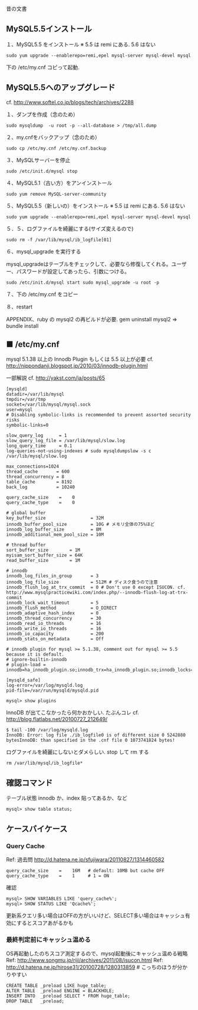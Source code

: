 昔の文書

## MySQL5.5インストール

１、MySQL5.5 をインストール ※ 5.5 は remi にある. 5.6 はない

```
sudo yum upgrade --enablerepo=remi,epel mysql-server mysql-devel mysql
```

下の /etc/my.cnf コピって起動.

## MySQL5.5へのアップグレード

cf. http://www.softel.co.jp/blogs/tech/archives/2288

１、ダンプを作成（念のため）

```
sudo mysqldump  -u root -p --all-database > /tmp/all.dump
```
２、my.cnfをバックアップ（念のため）

```
sudo cp /etc/my.cnf /etc/my.cnf.backup
```

３、MySQLサーバーを停止

```
sudo /etc/init.d/mysql stop
```

４、MySQL5.1（古い方）をアンインストール

```
sudo yum remove MySQL-server-community
```

５、MySQL5.5（新しいの）をインストール ※ 5.5 は remi にある. 5.6 はない

```
sudo yum upgrade --enablerepo=remi,epel mysql-server mysql-devel mysql
```

５．５、ログファイルを綺麗にする(サイズ変えるので)

```
sudo rm -f /var/lib/mysql/ib_logfile[01]
```

６、mysql_upgrade を実行する

mysql_upgradeはテーブルをチェックして、必要なら修復してくれる。ユーザー、パスワードが設定してあったら、引数につける。

```
sudo /etc/init.d/mysql start sudo mysql_upgrade -u root -p
```

７、下の /etc/my.cnf をコピー

８、restart

APPENDIX、ruby の mysql2 の再ビルドが必要. gem uninstall mysql2 => bundle install

## ■ /etc/my.cnf
mysql 5.1.38 以上の Innodb Plugin もしくは 5.5 以上が必要
cf. http://nippondanji.blogspot.jp/2010/03/innodb-plugin.html

一部解説
cf. http://yakst.com/ja/posts/65

```
[mysqld]
datadir=/var/lib/mysql
tmpdir=/var/tmp
socket=/var/lib/mysql/mysql.sock
user=mysql
# Disabling symbolic-links is recommended to prevent assorted security risks
symbolic-links=0
 
slow_query_log      = 1
slow_query_log_file = /var/lib/mysql/slow.log
long_query_time     = 0.1
log-queries-not-using-indexes # sudo mysqldumpslow -s c /var/lib/mysql/slow.log
 
max_connections=1024
thread_cache       = 600
thread_concurrency = 8
table_cache        = 8192
back_log           = 10240
 
query_cache_size    =    0
query_cache_type    =    0
 
# global buffer
key_buffer_size                 = 32M
innodb_buffer_pool_size         = 10G # メモリ全体の75%ほど
innodb_log_buffer_size          = 8M
innodb_additional_mem_pool_size = 10M
 
# thread buffer
sort_buffer_size        = 1M
myisam_sort_buffer_size = 64K
read_buffer_size        = 1M
 
# innodb
innodb_log_files_in_group       = 3
innodb_log_file_size            = 512M # ディスク食うので注意
innodb_flush_log_at_trx_commit  = 0 # Don't use 0 except ISUCON. cf. http://www.mysqlpracticewiki.com/index.php/--innodb-flush-log-at-trx-commit
innodb_lock_wait_timeout        = 5
innodb_flush_method             = O_DIRECT
innodb_adaptive_hash_index      = 0
innodb_thread_concurrency       = 30
innodb_read_io_threads          = 16
innodb_write_io_threads         = 16
innodb_io_capacity              = 200
innodb_stats_on_metadata        = Off

# innodb plugin for mysql >= 5.1.38, comment out for mysql >= 5.5 because it is default. 
# ignore-builtin-innodb
# plugin-load = innodb=ha_innodb_plugin.so;innodb_trx=ha_innodb_plugin.so;innodb_locks=ha_innodb_plugin.so;innodb_lock_waits=ha_innodb_plugin.so;innodb_cmp=ha_innodb_plugin.so;innodb_cmp_reset=ha_innodb_plugin.so;innodb_cmpmem=ha_innodb_plugin.so;innodb_cmpmem_reset=ha_innodb_plugin.so
 
[mysqld_safe]
log-error=/var/log/mysqld.log
pid-file=/var/run/mysqld/mysqld.pid
```

```
mysql> show plugins
```
InnoDB が出てこなかったら何かおかしい. たぶんコレ cf. http://blog.flatlabs.net/20100727_212649/

```
$ tail -100 /var/log/mysqld.log
InnoDB: Error: log file ./ib_logfile0 is of different size 0 5242880 bytesInnoDB: than specified in the .cnf file 0 1073741824 bytes!
```

ログファイルを綺麗にしないとダメらしい. stop して rm する
```
rm /var/lib/mysql/ib_logfile*
```

## 確認コマンド

テーブル状態 innodb か、index 貼ってあるか、など

```
mysql> show table status;
```

## ケースバイケース

### Query Cache
Ref: 過去問 http://d.hatena.ne.jp/sfujiwara/20110827/1314460582

```
query_cache_size    =    16M   # default: 10MB but cache OFF
query_cache_type    =    1     # 1 = ON
```

確認
```
mysql> SHOW VARIABLES LIKE 'query_cache%';
mysql> SHOW STATUS LIKE 'Qcache%';
```

更新系クエリ多い場合はOFFの方がいいけど、SELECT多い場合はキャッシュ有効にするとスコアあがるかも

### 最終判定前にキャッシュ温める
OS再起動したのちスコア測定するので、mysql起動後にキャッシュ温める戦略
Ref: http://www.songmu.jp/riji/archives/2011/08/isucon.html
Ref: http://d.hatena.ne.jp/hirose31/20100728/1280313859  # こっちのほうが分かりやすい

```
CREATE TABLE _preload LIKE huge_table;
ALTER TABLE  _preload ENGINE = BLACKHOLE;
INSERT INTO  _preload SELECT * FROM huge_table;
DROP TABLE   _preload;
```
